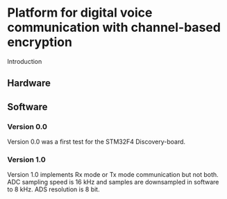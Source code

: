# Platform for digital voice communication with channel-based encryption

Introduction

## Hardware

## Software
### Version 0.0
Version 0.0 was a first test for the STM32F4 Discovery-board.

### Version 1.0
Version 1.0 implements Rx mode or Tx mode communication but not both.
ADC sampling speed is 16 kHz and samples are downsampled in software to 8 kHz.
ADS resolution is 8 bit.
